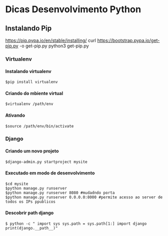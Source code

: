 # Dicas Desenvolvimento Python


## Instalando Pip

  https://pip.pypa.io/en/stable/installing/
  curl https://bootstrap.pypa.io/get-pip.py -o get-pip.py
  python3 get-pip.py


### Virtualenv

#### Instalando virtualenv

    $pip install virtualenv

#### Criando do mbiente virtual

    $virtualenv /path/env

#### Ativando

    $source /path/env/bin/activate


### Django

#### Criando um novo projeto

    $django-admin.py startproject mysite

#### Executado em modo de desenvolvimento

    $cd mysite
    $python manage.py runserver
    $python manage.py runserver 8080 #mudadndo porta
    $python manage.py runserver 0.0.0.0:8000 #permite acesso ao server de todos os IPs ppublicos


#### Descobrir path django

    $ python -c " import sys sys.path = sys.path[1:] import django print(django.__path__)" 
